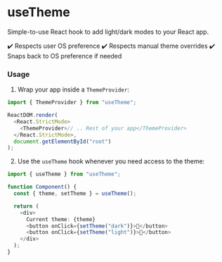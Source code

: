 # useTheme

Simple-to-use React hook to add light/dark modes to your React app.

✔️ Respects user OS preference
✔️ Respects manual theme overrides
✔️ Snaps back to OS preference if needed

### Usage

1. Wrap your app inside a `ThemeProvider`:

```typescript
import { ThemeProvider } from "useTheme";

ReactDOM.render(
  <React.StrictMode>
    <ThemeProvider>// .. Rest of your app</ThemeProvider>
  </React.StrictMode>,
  document.getElementById("root")
);
```

2. Use the `useTheme` hook whenever you need access to the theme:

```typescript
import { useTheme } from "useTheme";

function Component() {
  const { theme, setTheme } = useTheme();

  return (
    <div>
      Current theme: {theme}
      <button onClick={setTheme("dark")}>🌚</button>
      <button onClick={setTheme("light")}>🌝</button>
    </div>
  );
}
```
